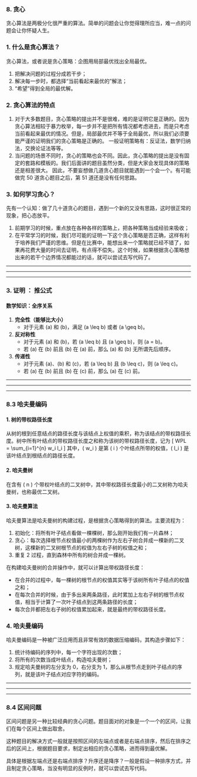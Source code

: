 ### 8. 贪心
贪心算法是两极分化很严重的算法。简单的问题会让你觉得理所应当，难一点的问题会让你怀疑人生。

### 1. 什么是贪心算法？
贪心算法，或者说是贪心策略：企图用局部最优找出全局最优。
1. 把解决问题的过程分成若干步；
2. 解决每一步时，都选择“当前看起来最优的”解法；
3. “希望”得到全局的最优解。

### 2. 贪心算法的特点
1. 对于大多数题目，贪心策略的提出并不是很难，难的是证明它是正确的。因为贪心算法相较于暴力枚举，每一步并不是把所有情况都考虑进去，而是只考虑当前看起来最优的情况。但是，局部最优并不等于全局最优，所以我们必须要能严谨的证明我们的贪心策略是正确的。
一般证明策略有：反证法，数学归纳法，交换论证法等等。
2. 当问题的场景不同时，贪心的策略也会不同。因此，贪心策略的提出是没有固定的套路和模板的。我们后面讲的题目虽然分类，但是大家会发现具体的策略还是相差很大。
因此，不要妄想做几道贪心题目就能遇到一个会一个。有可能做完 50 道贪心题目之后，第 51 道还是没有任何思路。

### 3. 如何学习贪心？
先有一个认知：做了几十道贪心的题目，遇到一个新的又没有思路，这时很正常的现象，把心态放平。
1. 前期学习的时候，重点放在各种各样的策略上，把各种策略当成经验来吸收；
2. 在平常学习的时候，我们尽可能的证明一下这个贪心策略是否正确，这样有利于培养我们严谨的思维。但是在比赛中，能想出来一个策略就已经不错了，如果再花费大量的时间去证明，有点得不偿失。这个时候，如果根据贪心策略想出来的若干个边界情况都能过的话，就可以尝试去写代码了。



--------------
--------------
--------------


### 3. 证明 ： 推公式
#### 数学知识：全序关系
1. **完全性（能够比大小）**
   - 对于元素 \(a\) 和 \(b\)，满足 \(a \leq b\) 或者 \(a \geq b\)。
2. **反对称性**
   - 对于元素 \(a\) 和 \(b\)，若 \(a \leq b\) 且 \(a \geq b\)，则 \(a = b\)。
   - 若 \(a\) 在 \(b\) 前且 \(b\) 在 \(a\) 前，那么 \(a\) 和 \(b\) 无所谓先后顺序。
3. **传递性**
   - 对于元素 \(a\)、\(b\) 和 \(c\)，若 \(a \leq b\) 且 \(b \leq c\)，则 \(a \leq c\)。
   - 若 \(a\) 在 \(b\) 前且 \(b\) 在 \(c\) 前，那么 \(a\) 在 \(c\) 前。




-----------
----
----


### 8.3 哈夫曼编码
#### 1. 树的带权路径长度
从树的根到任意结点的路径长度与该结点上权值的乘积，称为该结点的带权路径长度。树中所有叶结点的带权路径长度之和称为该树的带权路径长度，记为
\[
WPL = \sum_{i=1}^{n} w_i l_i
\]
其中，\( w_i \) 是第 \( i \) 个叶结点所带的权值，\( l_i \) 是该叶结点到根结点的路径长度。

#### 2. 哈夫曼树
在含有 \( n \) 个带权叶结点的二叉树中，其中带权路径长度最小的二叉树称为哈夫曼树，也称最优二叉树。

#### 3. 哈夫曼算法
哈夫曼算法是哈夫曼树的构建过程，是根据贪心策略得到的算法。主要流程为：
1. 初始化：将所有叶子结点看做一棵棵树，那么刚开始我们有一片森林；
2. 贪心：每次选择根节点权值最小的两棵树作为左右子树合并成一棵新的二叉树，这棵新的二叉树根节点的权值为左右子树的权值之和；
3. 重复 2 过程，直到森林中所有的树合并成一棵树。

在构建哈夫曼树的合并操作中，就可以计算出带权路径长度：
- 在合并的过程中，每一棵树的根节点的权值其实等于该树所有叶子结点的权值之和；
- 在每次合并的时候，由于多出来两条路径，此时累加上左右子树的根节点权值，相当于计算了一次叶子结点到这两条路径的长度；
- 每次合并都把左右子树的权值累加起来，就是最终的带权路径长度。




### 4. 哈夫曼编码
哈夫曼编码是一种被广泛应用而且非常有效的数据压缩编码，其构造步骤如下：
1. 统计待编码的序列中，每一个字符出现的次数；
2. 将所有的次数当成叶结点，构造哈夫曼树；
3. 规定哈夫曼树的左分支为 0，右分支为 1，那么从根节点走到叶子结点的序列，就是该叶子结点对应字符的编码。


-----
-----
-----
### 8.4 区间问题
区间问题是另一种比较经典的贪心问题。题目面对的对象是一个一个的区间，让我们在每个区间上做出取舍。

这种题目的解决方式一般就是按照区间的左端点或者是右端点排序，然后在排序之后的区间上，根据题目要求，制定出相应的贪心策略，进而得到最优解。

具体是根据左端点还是右端点排序？升序还是降序？一般是假设一种排序方式，并且制定贪心策略，当没有明显的反例时，就可以尝试去写代码。